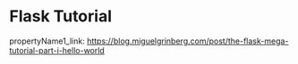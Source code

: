 # Flask Tutorial

propertyName1_link: https://blog.miguelgrinberg.com/post/the-flask-mega-tutorial-part-i-hello-world